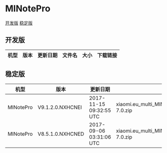 # MINotePro
[开发版](#开发版)  [稳定版](#稳定版)
## 开发版
| 机型 | 版本 | 更新日期 | 文件名 | 大小 | 下载链接 |
| ---- | ---- | ---- | ---- | ---- | ---- |
## 稳定版
| 机型 | 版本 | 更新日期 | 文件名 | 大小 | 下载链接 |
| ---- | ---- | ---- | ---- | ---- | ---- |
| MINotePro | V9.1.2.0.NXHCNEI | 2017-11-15 09:32:55 UTC | xiaomi.eu_multi_MINotePro_V9.1.2.0.NXHCNEI_v9-7.0.zip | 961.8 MB | [SourceForge](https://sourceforge.net/projects/xiaomi-eu-multilang-miui-roms/files/xiaomi.eu/MIUI-STABLE-RELEASES/MIUIv9.0/xiaomi.eu_multi_MINotePro_V9.1.2.0.NXHCNEI_v9-7.0.zip/download) |
| MINotePro | V8.5.1.0.NXHCNED | 2017-09-06 03:31:06 UTC | xiaomi.eu_multi_MINotePro_V8.5.1.0.NXHCNED_v8-7.0.zip | 930.2 MB | [SourceForge](https://sourceforge.net/projects/xiaomi-eu-multilang-miui-roms/files/xiaomi.eu/MIUI-STABLE-RELEASES/MIUIv8.5/xiaomi.eu_multi_MINotePro_V8.5.1.0.NXHCNED_v8-7.0.zip/download) |
